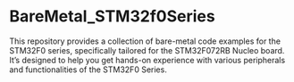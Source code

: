 # BareMetal_STM32f0Series
This repository provides a collection of bare-metal code examples for the STM32F0 series, specifically tailored for the STM32F072RB Nucleo board. It’s designed to help you get hands-on experience with various peripherals and functionalities of the STM32F0 Series.
